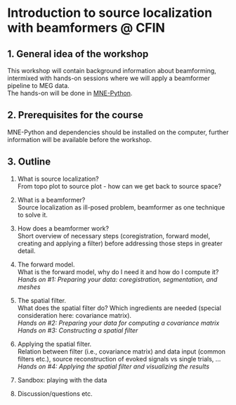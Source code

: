 # Introduction to source localization with beamformers @ CFIN


## 1. General idea of the workshop

This workshop will contain background information about beamforming, intermixed with hands-on sessions where we will apply a beamformer pipeline to MEG data. <br/>
The hands-on will be done in [MNE-Python](https://www.martinos.org/mne/stable/index.html).


## 2. Prerequisites for the course

MNE-Python and dependencies should be installed on the computer, further information will be available before the workshop.



## 3. Outline

1. What is source localization? <br/> From topo plot to source plot -  how can we get back to source space?

2. What is a beamformer? <br/> Source localization as ill-posed problem, beamformer as one technique to solve it.

3. How does a beamformer work?  <br/> Short overview of necessary steps (coregistration, forward model, creating and applying a filter) before addressing those steps in greater detail.

4. The forward model. <br/> What is the forward model, why do I need it and how do I compute it? <br/> _Hands on #1: Preparing your data: coregistration, segmentation, and meshes_ <br/>

5. The spatial filter.  <br/> What does the spatial filter do? Which ingredients are needed (special consideration here: covariance matrix).  <br/> _Hands on #2: Preparing your data for computing a covariance matrix_  <br/>  _Hands on #3: Constructing a spatial filter_

6. Applying the spatial filter. <br/> Relation between filter (i.e., covariance matrix) and data input (common filters etc.), source reconstruction of evoked signals vs single trials, ...  <br/>
_Hands on #4: Applying the spatial filter and visualizing the results_

7. Sandbox: playing with the data

8. Discussion/questions etc. 
